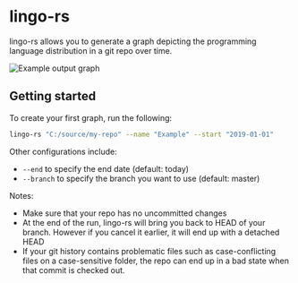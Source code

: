 # lingo-rs

lingo-rs allows you to generate a graph depicting the programming language distribution in a git repo over time. 

![Example output graph](https://user-images.githubusercontent.com/2777107/154803382-9975cb48-33d0-4659-a8cc-52b3afa517a0.png)

## Getting started

To create your first graph, run the following:

```sh
lingo-rs "C:/source/my-repo" --name "Example" --start "2019-01-01"
```

Other configurations include:

* `--end` to specify the end date (default: today)
* `--branch` to specify the branch you want to use (default: master)

Notes:
* Make sure that your repo has no uncommitted changes
* At the end of the run, lingo-rs will bring you back to HEAD of your branch. However if you cancel it earlier, it will end up with a detached HEAD
* If your git history contains problematic files such as case-conflicting files on a case-sensitive folder, the repo can end up in a bad state when that commit is checked out.